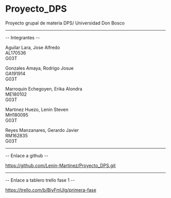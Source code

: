 # Proyecto_DPS
Proyecto grupal de materia DPS/ Universidad Don Bosco

______________________________________________________________________________
-- Integrantes --

Aguilar Lara, Jose Alfredo  
AL170536  
G03T  

Gonzales Amaya, Rodrigo Josue  
GA191914  
G03T  

Marroquin Echegoyen, Erika Alondra  
ME180102  
G03T  

Martinez Huezo, Lenin Steven  
MH180095  
G03T  

Reyes Manzanares,  Gerardo Javier  
RM162835  
G03T 


______________________________________________________________________________
-- Enlace a github --

https://github.com/Lenin-Martinez/Proyecto_DPS.git


______________________________________________________________________________
-- Enlace a tablero trello fase 1 --

https://trello.com/b/BiyFmUlg/primera-fase 
